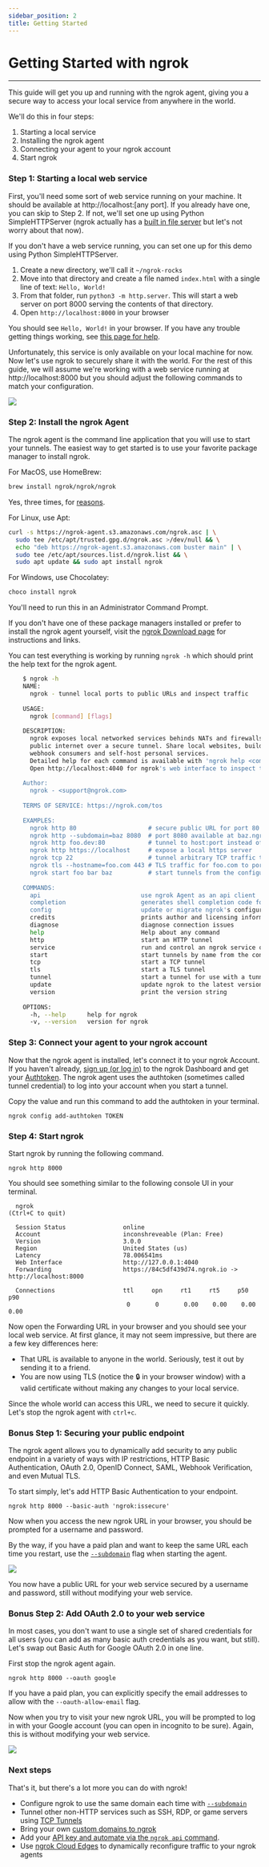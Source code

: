 ```yaml
---
sidebar_position: 2
title: Getting Started
---
```


# Getting Started with ngrok
--------------------------

This guide will get you up and running with the ngrok agent, giving you a secure way to access your local service from anywhere in the world.

We'll do this in four steps:

1.  Starting a local service
2.  Installing the ngrok agent
3.  Connecting your agent to your ngrok account
4.  Start ngrok

### Step 1: Starting a local web service

First, you'll need some sort of web service running on your machine. It should be available at http://localhost:\[any port\]. If you already have one, you can skip to Step 2. If not, we'll set one up using Python SimpleHTTPServer (ngrok actually has a [built in file server](/secure-tunnels#http-tunnels-file-urls) but let's not worry about that now).

If you don't have a web service running, you can set one up for this demo using Python SimpleHTTPServer.

1.  Create a new directory, we'll call it `~/ngrok-rocks`
2.  Move into that directory and create a file named `index.html` with a single line of text: `Hello, World!`
3.  From that folder, run `python3 -m http.server`. This will start a web server on port 8000 serving the contents of that directory.
4.  Open `http://localhost:8000` in your browser

You should see `Hello, World!` in your browser. If you have any trouble getting things working, see [this page for help](https://developer.mozilla.org/en-US/docs/Learn/Common_questions/set_up_a_local_testing_server#running_a_simple_local_http_server).

Unfortunately, this service is only available on your local machine for now. Now let's use ngrok to securely share it with the world. For the rest of this guide, we will assume we're working with a web service running at http://localhost:8000 but you should adjust the following commands to match your configuration.

![](https://www.ngrok.com/static/img/docs/localhost-8000.png)

### Step 2: Install the ngrok Agent

The ngrok agent is the command line application that you will use to start your tunnels. The easiest way to get started is to use your favorite package manager to install ngrok.

For MacOS, use HomeBrew:

```bash
brew install ngrok/ngrok/ngrok
```

Yes, three times, for [reasons](https://docs.brew.sh/Taps#repository-naming-conventions-and-assumptions).

For Linux, use Apt:

```bash
curl -s https://ngrok-agent.s3.amazonaws.com/ngrok.asc | \
  sudo tee /etc/apt/trusted.gpg.d/ngrok.asc >/dev/null && \
  echo "deb https://ngrok-agent.s3.amazonaws.com buster main" | \
  sudo tee /etc/apt/sources.list.d/ngrok.list && \
  sudo apt update && sudo apt install ngrok
```

For Windows, use Chocolatey:

```bash
choco install ngrok
```

You'll need to run this in an Administrator Command Prompt.

If you don't have one of these package managers installed or prefer to install the ngrok agent yourself, visit the [ngrok Download page](https://ngrok.com/download) for instructions and links.

You can test everything is working by running `ngrok -h` which should print the help text for the ngrok agent.

```bash
    $ ngrok -h
    NAME:
      ngrok - tunnel local ports to public URLs and inspect traffic
    
    USAGE:
      ngrok [command] [flags]
    
    DESCRIPTION:
      ngrok exposes local networked services behinds NATs and firewalls to the
      public internet over a secure tunnel. Share local websites, build/test
      webhook consumers and self-host personal services.
      Detailed help for each command is available with 'ngrok help <command>'.
      Open http://localhost:4040 for ngrok's web interface to inspect traffic.
    
    Author:
      ngrok - <support@ngrok.com>
    
    TERMS OF SERVICE: https://ngrok.com/tos
    
    EXAMPLES:
      ngrok http 80                    # secure public URL for port 80 web server
      ngrok http --subdomain=baz 8080  # port 8080 available at baz.ngrok.io
      ngrok http foo.dev:80            # tunnel to host:port instead of localhost
      ngrok http https://localhost     # expose a local https server
      ngrok tcp 22                     # tunnel arbitrary TCP traffic to port 22
      ngrok tls --hostname=foo.com 443 # TLS traffic for foo.com to port 443
      ngrok start foo bar baz          # start tunnels from the configuration file
    
    COMMANDS:
      api                            use ngrok Agent as an api client
      completion                     generates shell completion code for bash or zsh
      config                         update or migrate ngrok's configuration file
      credits                        prints author and licensing information
      diagnose                       diagnose connection issues
      help                           Help about any command
      http                           start an HTTP tunnel
      service                        run and control an ngrok service on a target operating system
      start                          start tunnels by name from the configuration file
      tcp                            start a TCP tunnel
      tls                            start a TLS tunnel
      tunnel                         start a tunnel for use with a tunnel-group backend
      update                         update ngrok to the latest version
      version                        print the version string
    
    OPTIONS:
      -h, --help      help for ngrok
      -v, --version   version for ngrok
```
### Step 3: Connect your agent to your ngrok account

Now that the ngrok agent is installed, let's connect it to your ngrok Account. If you haven't already, [sign up (or log in)](https://dashboard.ngrok.com) to the ngrok Dashboard and get your [Authtoken](https://dashboard.ngrok.com/get-started/your-authtoken). The ngrok agent uses the authtoken (sometimes called tunnel credential) to log into your account when you start a tunnel.

Copy the value and run this command to add the authtoken in your terminal.
```
ngrok config add-authtoken TOKEN
```    

### Step 4: Start ngrok

Start ngrok by running the following command.
```
ngrok http 8000
```
You should see something similar to the following console UI in your terminal.
```
  ngrok                                                                                                                                                         (Ctrl+C to quit)
    
  Session Status                online
  Account                       inconshreveable (Plan: Free)
  Version                       3.0.0
  Region                        United States (us)
  Latency                       78.006541ms
  Web Interface                 http://127.0.0.1:4040
  Forwarding                    https://84c5df439d74.ngrok.io -> http://localhost:8000
    
  Connections                   ttl     opn     rt1     rt5     p50     p90
                                 0       0       0.00    0.00    0.00    0.00
```
Now open the Forwarding URL in your browser and you should see your local web service. At first glance, it may not seem impressive, but there are a few key differences here:

*   That URL is available to anyone in the world. Seriously, test it out by sending it to a friend.
*   You are now using TLS (notice the 🔒 in your browser window) with a valid certificate without making any changes to your local service.

Since the whole world can access this URL, we need to secure it quickly. Let's stop the ngrok agent with `ctrl+c`.

### Bonus Step 1: Securing your public endpoint

The ngrok agent allows you to dynamically add security to any public endpoint in a variety of ways with IP restrictions, HTTP Basic Authentication, OAuth 2.0, OpenID Connect, SAML, Webhook Verification, and even Mutual TLS.

To start simply, let's add HTTP Basic Authentication to your endpoint.

```
ngrok http 8000 --basic-auth 'ngrok:issecure'
```
Now when you access the new ngrok URL in your browser, you should be prompted for a username and password.

By the way, if you have a paid plan and want to keep the same URL each time you restart, use the [`--subdomain`](/ngrok-agent/ngrok#ngrok-http-flags) flag when starting the agent.

![](https://www.ngrok.com/static/img/docs/ngrok-basic-auth.png)

You now have a public URL for your web service secured by a username and password, still without modifying your web service.

### Bonus Step 2: Add OAuth 2.0 to your web service

In most cases, you don't want to use a single set of shared credentials for all users (you can add as many basic auth credentials as you want, but still). Let's swap out Basic Auth for Google OAuth 2.0 in one line.

First stop the ngrok agent again.

```
ngrok http 8000 --oauth google
```

If you have a paid plan, you can explicitly specify the email addresses to allow with the `--oauth-allow-email` flag.

Now when you try to visit your new ngrok URL, you will be prompted to log in with your Google account (you can open in incognito to be sure). Again, this is without modifying your web service.

![](https://www.ngrok.com/static/img/docs/ngrok-oauth.png)

### Next steps

That's it, but there's a lot more you can do with ngrok!

*   Configure ngrok to use the same domain each time with [`--subdomain`](/secure-tunnels#http-tunnels-subdomain)
*   Tunnel other non-HTTP services such as SSH, RDP, or game servers using [TCP Tunnels](/secure-tunnels#tcp-tunnels)
*   Bring your own [custom domains to ngrok](/secure-tunnels#http-tunnels-custom-domains)
*   Add your [API key and automate via the `ngrok api` command](/ngrok-agent/ngrok#ngrok-api).
*   Use [ngrok Cloud Edges](/cloud-edge) to dynamically reconfigure traffic to your ngrok agents